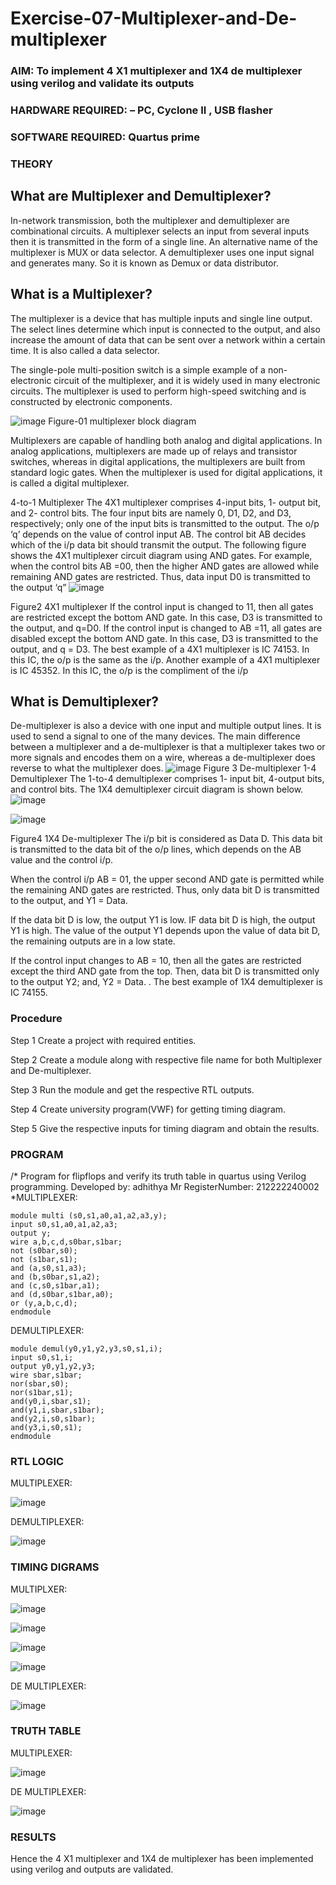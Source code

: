 # Exercise-07-Multiplexer-and-De-multiplexer
### AIM: To implement 4 X1 multiplexer and 1X4 de multiplexer using verilog and validate its outputs
### HARDWARE REQUIRED:  – PC, Cyclone II , USB flasher
### SOFTWARE REQUIRED:   Quartus prime
### THEORY 

## What are Multiplexer and Demultiplexer?
In-network transmission, both the multiplexer and demultiplexer are combinational circuits. A multiplexer selects an input from several inputs then it is transmitted in the form of a single line. An alternative name of the multiplexer is MUX or data selector. A demultiplexer uses one input signal and generates many. So it is known as Demux or data distributor.

## What is a Multiplexer?
The multiplexer is a device that has multiple inputs and single line output. The select lines determine which input is connected to the output, and also increase the amount of data that can be sent over a network within a certain time. It is also called a data selector.

The single-pole multi-position switch is a simple example of a non-electronic circuit of the multiplexer, and it is widely used in many electronic circuits. The multiplexer is used to perform high-speed switching and is constructed by electronic components.

![image](https://user-images.githubusercontent.com/36288975/170912485-73c395c7-23c0-4e78-a53d-a2f0d07d9662.png)
          Figure-01 multiplexer block diagram 

Multiplexers are capable of handling both analog and digital applications. In analog applications, multiplexers are made up of relays and transistor switches, whereas in digital applications, the multiplexers are built from standard logic gates. When the multiplexer is used for digital applications, it is called a digital multiplexer.

4-to-1 Multiplexer
The 4X1 multiplexer comprises 4-input bits, 1- output bit, and 2- control bits. The four input bits are namely 0, D1, D2, and D3, respectively; only one of the input bits is transmitted to the output. The o/p ‘q’ depends on the value of control input AB. The control bit AB decides which of the i/p data bit should transmit the output. The following figure shows the 4X1 multiplexer circuit diagram using AND gates. For example, when the control bits AB =00, then the higher AND gates are allowed while remaining AND gates are restricted. Thus, data input D0 is transmitted to the output ‘q”
![image](https://user-images.githubusercontent.com/36288975/170912568-3598c60a-5035-41f3-b0c4-ccedba13aca5.png)


Figure2 4X1 multiplexer 
If the control input is changed to 11, then all gates are restricted except the bottom AND gate. In this case, D3 is transmitted to the output, and q=D0. If the control input is changed to AB =11, all gates are disabled except the bottom AND gate. In this case, D3 is transmitted to the output, and q = D3. The best example of a 4X1 multiplexer is IC 74153. In this IC, the o/p is the same as the i/p. Another example of a 4X1 multiplexer is IC 45352. In this IC, the o/p is the compliment of the i/p


## What is Demultiplexer?
De-multiplexer is also a device with one input and multiple output lines. It is used to send a signal to one of the many devices. The main difference between a multiplexer and a de-multiplexer is that a multiplexer takes two or more signals and encodes them on a wire, whereas a de-multiplexer does reverse to what the multiplexer does.
![image](https://user-images.githubusercontent.com/36288975/170912606-a30e4b74-1726-4430-b245-2c3c3d9c232d.png)
Figure 3 De-multiplexer 
1-4 Demultiplexer
The 1-to-4 demultiplexer comprises 1- input bit, 4-output bits, and control bits. The 1X4 demultiplexer circuit diagram is shown below.![image](https://user-images.githubusercontent.com/36288975/170912683-00fb746a-1d45-4023-91d1-3a70b841073c.png)

![image](https://user-images.githubusercontent.com/36288975/170912741-7cbd52af-7e0d-4be3-b5c6-6fb9c4eca7c9.png)

Figure4 1X4 De-multiplexer 
The i/p bit is considered as Data D. This data bit is transmitted to the data bit of the o/p lines, which depends on the AB value and the control i/p.

When the control i/p AB = 01, the upper second AND gate is permitted while the remaining AND gates are restricted. Thus, only data bit D is transmitted to the output, and Y1 = Data.

If the data bit D is low, the output Y1 is low. IF data bit D is high, the output Y1 is high. The value of the output Y1 depends upon the value of data bit D, the remaining outputs are in a low state.

If the control input changes to AB = 10, then all the gates are restricted except the third AND gate from the top. Then, data bit D is transmitted only to the output Y2; and, Y2 = Data. . The best example of 1X4 demultiplexer is IC 74155.

 
 
### Procedure
Step 1 Create a project with required entities.

Step 2 Create a module along with respective file name for both Multiplexer and De-multiplexer.

Step 3 Run the module and get the respective RTL outputs.

Step 4 Create university program(VWF) for getting timing diagram.

Step 5 Give the respective inputs for timing diagram and obtain the results.



### PROGRAM 
/*
Program for flipflops  and verify its truth table in quartus using Verilog programming.
Developed by: adhithya Mr
RegisterNumber:  212222240002
*MULTIPLEXER:
```
module multi (s0,s1,a0,a1,a2,a3,y);
input s0,s1,a0,a1,a2,a3;
output y;
wire a,b,c,d,s0bar,s1bar;
not (s0bar,s0);
not (s1bar,s1);
and (a,s0,s1,a3);
and (b,s0bar,s1,a2);
and (c,s0,s1bar,a1);
and (d,s0bar,s1bar,a0); 
or (y,a,b,c,d); 
endmodule
```
DEMULTIPLEXER:
```
module demul(y0,y1,y2,y3,s0,s1,i);
input s0,s1,i;
output y0,y1,y2,y3;
wire sbar,s1bar; 
nor(sbar,s0); 
nor(s1bar,s1);
and(y0,i,sbar,s1);
and(y1,i,sbar,s1bar); 
and(y2,i,s0,s1bar);
and(y3,i,s0,s1);
endmodule
```
### RTL LOGIC  
MULTIPLEXER:

![image](https://github.com/AdhithyaMR/Exercise-07-Multiplexer-and-De-multiplexer/assets/118834761/e64f19c7-ac15-4bab-b4b4-2c8463c29703)

DEMULTIPLEXER:

![image](https://github.com/AdhithyaMR/Exercise-07-Multiplexer-and-De-multiplexer/assets/118834761/f8fb36b1-34ed-421d-b6e5-fb69c674666a)



### TIMING DIGRAMS  
MULTIPLXER:

![image](https://github.com/AdhithyaMR/Exercise-07-Multiplexer-and-De-multiplexer/assets/118834761/08d19e77-a373-4402-a11e-3b0da19a409b)

![image](https://github.com/AdhithyaMR/Exercise-07-Multiplexer-and-De-multiplexer/assets/118834761/6480a8ec-1cb1-4358-8aca-8543951b5507)

![image](https://github.com/AdhithyaMR/Exercise-07-Multiplexer-and-De-multiplexer/assets/118834761/aed8dd90-a6ea-41d7-9e67-a4837f59fc98)

![image](https://github.com/AdhithyaMR/Exercise-07-Multiplexer-and-De-multiplexer/assets/118834761/deac02d1-c02b-4174-9497-8188b0b6e5a9)

DE MULTIPLEXER:

![image](https://github.com/AdhithyaMR/Exercise-07-Multiplexer-and-De-multiplexer/assets/118834761/b440be3f-e113-4e8d-8f2a-90a1c9416874)


### TRUTH TABLE 
MULTIPLEXER: 

![image](https://github.com/AdhithyaMR/Exercise-07-Multiplexer-and-De-multiplexer/assets/118834761/1343f4e4-6819-494e-804a-5be100744ce6)

DE MULTIPLEXER:

![image](https://github.com/AdhithyaMR/Exercise-07-Multiplexer-and-De-multiplexer/assets/118834761/03c9b748-fe13-4999-9648-2c7d582e1ba3)

### RESULTS 
Hence the 4 X1 multiplexer and 1X4 de multiplexer has been implemented using verilog and outputs are validated.
